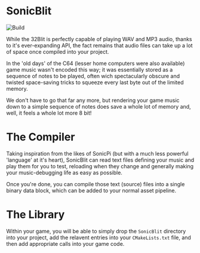 # SonicBlit

![Build](https://github.com/ahnlak-blit32/SonicBlit/workflows/Build/badge.svg)

While the 32Blit is perfectly capable of playing WAV and MP3 audio, thanks to
it's ever-expanding API, the fact remains that audio files can take up a lot
of space once compiled into your project.

In the 'old days' of the C64 (lesser home computers were also available) game
music wasn't encoded this way; it was essentially stored as a sequence of notes
to be played, often wich spectacularly obscure and twisted space-saving tricks
to squeeze every last byte out of the limited memory.

We don't have to go that far any more, but rendering your game music down to
a simple sequence of notes does save a whole lot of memory and, well, it feels
a whole lot more 8 bit!


# The Compiler

Taking inspiration from the likes of SonicPi (but with a much less powerful 
'language' at it's heart), SonicBlit can read text files defining your music
and play them for you to test, reloading when they change and generally making
your music-debugging life as easy as possible.

Once you're done, you can compile those text (source) files into a single binary
data block, which can be added to your normal asset pipeline.


# The Library

Within your game, you will be able to simply drop the `SonicBlit` directory
into your project, add the relavent entries into your `CMakeLists.txt` file, 
and then add appropriate calls into your game code.
